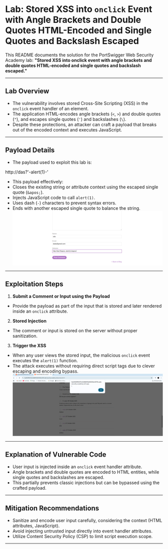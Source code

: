 # Lab: Stored XSS into `onclick` Event with Angle Brackets and Double Quotes HTML-Encoded and Single Quotes and Backslash Escaped

This README documents the solution for the PortSwigger Web Security Academy lab: **"Stored XSS into onclick event with angle brackets and double quotes HTML-encoded and single quotes and backslash escaped."**

---

## Lab Overview

- The vulnerability involves stored Cross-Site Scripting (XSS) in the `onclick` event handler of an element.
- The application HTML-encodes angle brackets (`<`, `>`) and double quotes (`"`), and escapes single quotes (`'`) and backslashes (`\`).
- Despite these protections, an attacker can craft a payload that breaks out of the encoded context and executes JavaScript.

---

## Payload Details

- The payload used to exploit this lab is:
  
http://das?&apos;-alert(1)-&apos;


- This payload effectively:
- Closes the existing string or attribute context using the escaped single quote (`&apos;`).
- Injects JavaScript code to call `alert(1)`.
- Uses dash (`-`) characters to prevent syntax errors.
- Ends with another escaped single quote to balance the string.
  ![image](https://github.com/galvin10/Portswigger-labs/blob/0ca0a24e00301b876fdc6ea8ad264c0722692482/XSS%20contexts/Stored%20XSS%20into%20onclick%20event%20with%20angle%20brackets%20and%20double%20quotes%20HTML-encoded%20and%20single%20quotes%20and%20backslash%20escaped/Screenshots/Screenshot%202025-10-07%20114159.png)

---

## Exploitation Steps

1. **Submit a Comment or Input using the Payload**
 - Provide the payload as part of the input that is stored and later rendered inside an `onclick` attribute.

2. **Stored Injection**
 - The comment or input is stored on the server without proper sanitization.

3. **Trigger the XSS**
 - When any user views the stored input, the malicious `onclick` event executes the `alert(1)` function.
 - The attack executes without requiring direct script tags due to clever escaping and encoding bypass.
![image](https://github.com/galvin10/Portswigger-labs/blob/0ca0a24e00301b876fdc6ea8ad264c0722692482/XSS%20contexts/Stored%20XSS%20into%20onclick%20event%20with%20angle%20brackets%20and%20double%20quotes%20HTML-encoded%20and%20single%20quotes%20and%20backslash%20escaped/Screenshots/Screenshot%202025-10-07%20114310.png)
---

## Explanation of Vulnerable Code

- User input is injected inside an `onclick` event handler attribute.
- Angle brackets and double quotes are encoded to HTML entities, while single quotes and backslashes are escaped.
- This partially prevents classic injections but can be bypassed using the crafted payload.

---

## Mitigation Recommendations

- Sanitize and encode user input carefully, considering the context (HTML attributes, JavaScript).
- Avoid injecting untrusted input directly into event handler attributes.
- Utilize Content Security Policy (CSP) to limit script execution scope.

---
